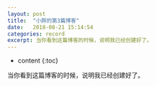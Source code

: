 ```yaml
---
layout: post
title:  "小胖的第3篇博客"
date:   2018-08-21 15:14:54
categories: record
excerpt: 当你看到这篇博客的时候，说明我已经创建好了。 
---
```


* content
{:toc}


当你看到这篇博客的时候，说明我已经创建好了。







